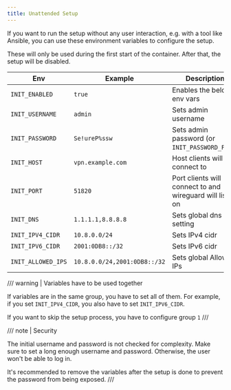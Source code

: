 ```yaml
---
title: Unattended Setup
---
```


If you want to run the setup without any user interaction, e.g. with a tool like Ansible, you can use these environment variables to configure the setup.

These will only be used during the first start of the container. After that, the setup will be disabled.

| Env                | Example                      | Description                                               | Group |
| ------------------ | ---------------------------- | --------------------------------------------------------- | ----- |
| `INIT_ENABLED`     | `true`                       | Enables the below env vars                                | 0     |
| `INIT_USERNAME`    | `admin`                      | Sets admin username                                       | 1     |
| `INIT_PASSWORD`    | `Se!ureP%ssw`                | Sets admin password (or `INIT_PASSWORD_FILE`)             | 1     |
| `INIT_HOST`        | `vpn.example.com`            | Host clients will connect to                              | 1     |
| `INIT_PORT`        | `51820`                      | Port clients will connect to and wireguard will listen on | 1     |
| `INIT_DNS`         | `1.1.1.1,8.8.8.8`            | Sets global dns setting                                   | 2     |
| `INIT_IPV4_CIDR`   | `10.8.0.0/24`                | Sets IPv4 cidr                                            | 3     |
| `INIT_IPV6_CIDR`   | `2001:0DB8::/32`             | Sets IPv6 cidr                                            | 3     |
| `INIT_ALLOWED_IPS` | `10.8.0.0/24,2001:0DB8::/32` | Sets global Allowed IPs                                   | 4     |

/// warning | Variables have to be used together

If variables are in the same group, you have to set all of them. For example, if you set `INIT_IPV4_CIDR`, you also have to set `INIT_IPV6_CIDR`.

If you want to skip the setup process, you have to configure group `1`
///

/// note | Security

The initial username and password is not checked for complexity. Make sure to set a long enough username and password. Otherwise, the user won't be able to log in.

It's recommended to remove the variables after the setup is done to prevent the password from being exposed.
///
